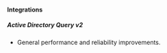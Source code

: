 
#### Integrations
##### Active Directory Query v2
- General performance and reliability improvements.
